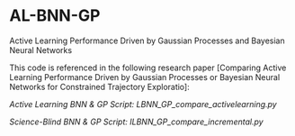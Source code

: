 # AL-BNN-GP
Active Learning Performance Driven by Gaussian Processes and Bayesian Neural Networks 

This code is referenced in the following research paper [Comparing Active Learning Performance Driven by Gaussian Processes or Bayesian Neural Networks for Constrained Trajectory Exploratio]:

*Active Learning BNN & GP Script: LBNN_GP_compare_activelearning.py*

*Science-Blind BNN & GP Script: ILBNN_GP_compare_incremental.py*
